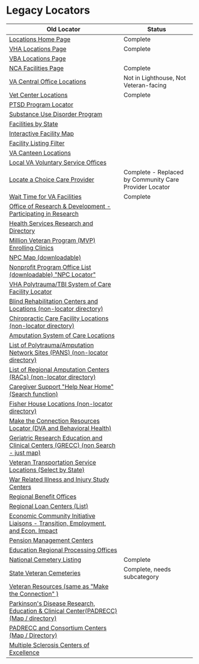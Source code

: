 # Legacy Locators

| Old Locator                                                                                                                                                             | Status |
|-------------------------------------------------------------------------------------------------------------------------------------------------------------------------|--------|
| [Locations Home Page](www.va.gov/directory/guide/home.asp)                                                                                                              |  Complete      |
| [VHA Locations Page](www.va.gov/directory/guide/division.asp?dnum=1)                                                                                                    |  Complete      |
| [VBA Locations Page](www.va.gov/directory/guide/division.asp?dnum=3)                                                                                                    |        |
| [NCA Facilities Page](www.va.gov/directory/guide/division.asp?dnum=4)                                                                                                   | Complete       |
| [VA Central Office Locations](www.va.gov/directory/guide/hq.asp)                                                                                                        |  Not in Lighthouse, Not Veteran-facing      |
| [Vet Center Locations](www.va.gov/directory/guide/vetcenter.asp)                                                                                                        |  Complete      |
| [PTSD Program Locator](www.va.gov/directory/guide/PTSD.asp)                                                                                                             |        |
| [Substance Use Disorder Program](www.va.gov/directory/guide/SUD.asp)                                                                                                    |        |
| [Facilities by State](www.va.gov/directory/guide/allstate.asp)                                                                                                          |        |
| [Interactive Facility Map](www.va.gov/directory/guide/map.asp)                                                                                                          |        |
| [Facility Listing Filter](www.va.gov/directory/guide/rpt_fac_list.cfm)                                                                                                  |        |
| [VA Canteen Locations](www.vacanteen.va.gov/CanteenLocations.php)                                                                                                       |        |
| [Local VA Voluntary Service Offices](www.volunteer.va.gov/directory/index.asp)                                                                                          |        |
| [Locate a Choice Care Provider](www.va.gov/opa/apps/locator)                                                                                                            | Complete - Replaced by Community Care Provider Locator       |
| [Wait Time for VA Facilities](vapwt.trafficmanager.net )                                                                                                                | Complete       |
| [Office of Research & Development - Participating in Research](www.research.va.gov/for_veterans/volunteering-faq.cfm)                                                   |        |
| [Health Services Research and Directory](www.hsrd.research.va.gov/for_researchers/directory/)                                                                           |        |
| [Million Veteran Program (MVP) Enrolling Clinics](http://www.research.va.gov/mvp/all-clinics.cfm)                                                                       |        |
| [NPC Map (downloadable)](http://www.research.va.gov/programs/nppo/npc-map.pptx)                                                                                         |        |
| [Nonprofit Program Office List (downloadable) "NPC Locator"](http://www.research.va.gov/programs/nppo/docs/npc-list.doc)                                                |        |
| [VHA Polytrauma/TBI System of Care Facility Locator](http://www.polytrauma.va.gov/system-of-care/care-facilities/index.asp)                                             |        |
| [Blind Rehabilitation Centers and Locations (non-locator directory)](http://www.rehab.va.gov/PROSTHETICS/blindrehab/locations.asp)                                      |        |
| [Chiropractic Care Facility Locations (non-locator directory)](http://www.rehab.va.gov/PROSTHETICS/chiro/locations.asp)                                                 |        |
| [Amputation System of Care Locations ](http://www.rehab.va.gov/PROSTHETICS/asoc/ASoC_Locations.asp)                                                                     |        |
| [List of Polytrauma/Amputation Network Sites (PANS) (non-locator directory)](http://www.rehab.va.gov/PROSTHETICS/asoc/Polytrauma_Amputation_Network_Sites_PANS.asp)     |        |
| [List of Regional Amputation Centers (RACs) (non-locator directory)](http://www.rehab.va.gov/PROSTHETICS/asoc/Regional_Amputation_Centers.asp)                          |        |
| [Caregiver Support "Help Near Home"  (Search function)](http://www.caregiver.va.gov/help_landing.asp)                                                                   |        |
| [Fisher House Locations (non-locator directory)](http://www.socialwork.va.gov/Fisher_House_Locations.asp)                                                               |        |
| [Make the Connection Resources Locator (DVA and Behavioral Health)](http://maketheconnection.net/resources)                                                             |        |
| [Geriatric Research Education and Clinical Centers (GRECC) (non Search - just map)](http://www.va.gov/GERIATRICS/Geriatric_Research_Education_and_Clinical_Centers.asp) |        |
| [Veteran Transportation Service Locations (Select by State)](http://www.va.gov/HEALTHBENEFITS/vtp/map.asp)                                                              |        |
| [War Related Illness and Injury Study Centers](http://www.warrelatedillness.va.gov/WARRELATEDILLNESS/contact.asp)                                                       |        |
| [Regional Benefit Offices](http://www.benefits.va.gov/benefits/offices.asp)                                                                                             |        |
| [Regional Loan Centers (List)](http://www.benefits.va.gov/HOMELOANS/contact_rlc_info.asp)                                                                               |        |
| [Economic Community Initiative Liaisons - Transition, Employment, and Econ. Impact](http://www.benefits.va.gov/TEEI/economic-liaisons.asp)                              |        |
| [Pension Management Centers](http://www.benefits.va.gov/PENSION/resources-contact.asp)                                                                                  |        |
| [Education Regional Processing Offices](http://www.benefits.va.gov/gibill/regional_processing.asp)                                                                      |        |
| [National Cemetery Listing](http://www.cem.va.gov/cem/cems/listcem.asp)                                                                                                 | Complete      |
| [State Veteran Cemeteries](http://www.cem.va.gov/cem/grants/veterans_cemeteries.asp)                                                                                    | Complete, needs subcategory      |
| [Veteran Resources (same as "Make the Connection" )](https://www.veteranscrisisline.net/GetHelp/ResourceLocator.aspx)                                                   |        |
| [Parkinson's Disease Research, Education & Clinical Center(PADRECC) (Map / directory)](http://www.parkinsons.va.gov/New_Front_Page.asp)                                 |        |
| [PADRECC and Consortium Centers (Map / Directory)](http://www.parkinsons.va.gov/Care.asp)                                                                               |        |
| [Multiple Sclerosis Centers of Excellence](http://www.va.gov/MS/veterans/find_a_clinic/index.asp)                                                                       |  |

